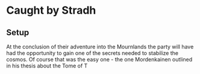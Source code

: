 # Caught by Stradh
## Setup
At the conclusion of their adventure into the Mournlands the party will have had the opportunity to gain one of the secrets needed to stabilize the cosmos.  Of course that was the easy one - the one Mordenkainen outlined in his thesis about the Tome of T
<!--stackedit_data:
eyJoaXN0b3J5IjpbLTEwMjUwNTQ2OTMsMTkzMDQ4NzMxOF19
-->